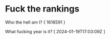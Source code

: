 # Fuck the rankings

Who the hell am I?
{ 1616591 }

What fucking year is it?
[ 2024-01-19T17:03:09Z ]
